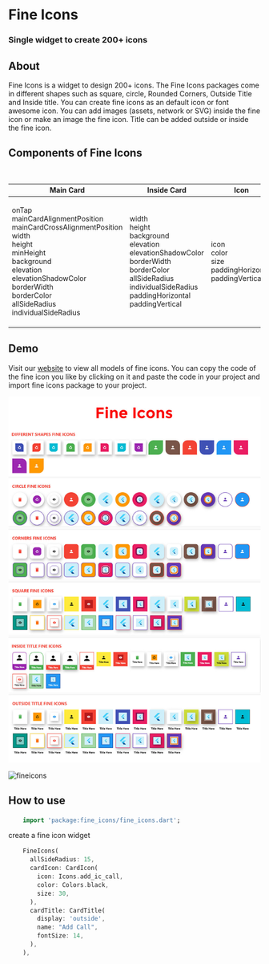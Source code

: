 <!-- 
This README describes the package. If you publish this package to pub.dev,
this README's contents appear on the landing page for your package.

For information about how to write a good package README, see the guide for
[writing package pages](https://dart.dev/guides/libraries/writing-package-pages). 

For general information about developing packages, see the Dart guide for
[creating packages](https://dart.dev/guides/libraries/create-library-packages)
and the Flutter guide for
[developing packages and plugins](https://flutter.dev/developing-packages). 
-->
# Fine Icons

### Single widget to create 200+ icons

## About

Fine Icons is a widget to design 200+ icons. 
The Fine Icons packages come in different shapes such as square, circle, Rounded Corners, Outside Title and Inside title.
You can create fine icons as an default icon or font awesome icon. You can add images (assets, network or SVG) inside the fine icon or make an image the fine icon. Title can be added outside or inside the fine icon.

## Components of Fine Icons

<br>

| Main Card | Inside Card  | Icon | Title | Image | Custom Widget |
| ------------- |------------- | ------------- | ------------| ------------ | ------------ |
| onTap mainCardAlignmentPosition mainCardCrossAlignmentPosition width </br > height </br > minHeight </br > background </br > elevation </br > elevationShadowColor </br > borderWidth </br > borderColor </br > allSideRadius individualSideRadius | width <br> height <br> background <br> elevation elevationShadowColor borderWidth borderColor allSideRadius individualSideRadius paddingHorizontal paddingVertical  | icon <br> color <br> size <br> paddingHorizontal paddingVertical | display <br> name <br> fontsize <br> color <br> fontFamily <br> fontWeight <br> height <br> fontStyle <br> letterSpacing background titleMinHeight paddingHorizontal paddingVertical titleBottomBorderRadius outsideTitleMaxWidth | imageType <br> image <br> width <br> height <br> borderRadius individualBorderRadius <br> padding | customWidgetInside customWidgetOutside

## Demo


Visit our [website](https://f9it.com/#/packages) to view all models of fine icons. You can copy the code of the fine icon you like by clicking on it and paste the code in your project and import fine icons package to your project.

![](/flutter_packages/images/fineicons.jpg)

![fineicons](https://user-images.githubusercontent.com/74196534/158010097-68ad6f10-d970-48c0-a0a4-0521723a2d9c.jpg)



## How to use

  ```dart
      import 'package:fine_icons/fine_icons.dart';
  ```

create a fine icon widget

  ```dart
      FineIcons(
        allSideRadius: 15,
        cardIcon: CardIcon(
          icon: Icons.add_ic_call,
          color: Colors.black,
          size: 30,
        ),
        cardTitle: CardTitle(
          display: 'outside',
          name: "Add Call",
          fontSize: 14,
        ),
      ),
  ```